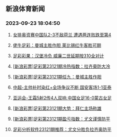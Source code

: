 ## 新浪体育新闻 
### 2023-09-23 18:04:50

1. [女排奥资赛中国队2-3不敌荷兰 遭遇两连败跌至第4](https://sports.sina.com.cn/others/volleyball/2023-09-22/doc-imznrcvy7506208.shtml)

2. [佬牛足彩：曼城主胜作胆 莱比锡红牛客胜可期](https://sports.sina.com.cn/l/2023-09-23/doc-imznryzr4785590.shtml)

3. [足彩彩果：汉堡冷负 威廉二世延期按310全对计](https://sports.sina.com.cn/l/2023-09-23/doc-imznryzr4783159.shtml)

4. [[新浪彩票]足彩第23121期冷热指数：拉齐奥防大冷](https://sports.sina.com.cn/l/2023-09-23/doc-imznryzp1716190.shtml)

5. [[新浪彩票]足彩第23121期任九：曼城主胜作胆](https://sports.sina.com.cn/l/2023-09-23/doc-imznryzr4784200.shtml)

6. [中超-主帅补时染红+全场争议不断 国安客场1-1亚泰](https://sports.sina.com.cn/china/j/2023-09-22/doc-imznqxqa7631501.shtml)

7. [亚运会-王霜5射2传4人双响 中国女足16-0蒙古女足](https://sports.sina.com.cn/china/womenfootballs/2023-09-22/doc-imznqxqc5343556.shtml)

8. [[新浪彩票]足彩第23121期大势：拜仁主场称雄](https://sports.sina.com.cn/l/2023-09-23/doc-imznryzt1560851.shtml)

9. [[新浪彩票]足彩第23121期盈亏指数：尤文谨慎防平](https://sports.sina.com.cn/l/2023-09-23/doc-imznryzt1561714.shtml)

10. [足彩分析软件23121期推荐：尤文分胜负拉齐奥防平](https://sports.sina.com.cn/l/2023-09-23/doc-imznryzq7039502.shtml)

